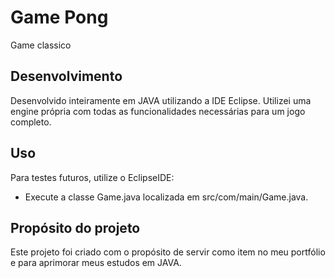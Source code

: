 # Game Pong

  Game classico 

## Desenvolvimento

Desenvolvido inteiramente em JAVA utilizando a IDE Eclipse. Utilizei uma engine própria com todas as funcionalidades necessárias para um jogo completo.

## Uso

Para testes futuros, utilize o EclipseIDE:
- Execute a classe Game.java localizada em src/com/main/Game.java.

## Propósito do projeto

Este projeto foi criado com o propósito de servir como item no meu portfólio e para aprimorar meus estudos em JAVA.

